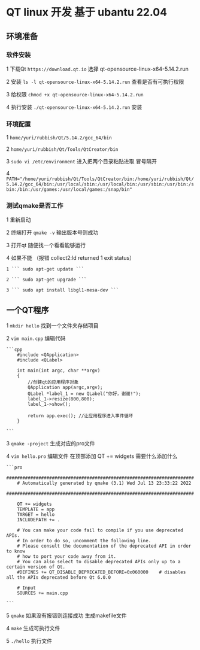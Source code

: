 # QT linux 开发 基于 ubantu 22.04

## 环境准备

### 软件安装

1 下载Qt ``` https://download.qt.io ``` 选择 qt-opensource-linux-x64-5.14.2.run

2 安装 ``` ls -l qt-opensource-linux-x64-5.14.2.run ``` 查看是否有可执行权限

3 给权限 ``` chmod +x qt-opensource-linux-x64-5.14.2.run ```

4 执行安装 ``` ./qt-opensource-linux-x64-5.14.2.run ``` 安装

### 环境配置

1 ``` home/yuri/rubbish/Qt/5.14.2/gcc_64/bin ```

2 ``` home/yuri/rubbish/Qt/Tools/QtCreator/bin ```

3 ``` sudo vi /etc/environment ``` 进入把两个目录粘贴进取 冒号隔开

4 ``` PATH="/home/yuri/rubbish/Qt/Tools/QtCreator/bin:/home/yuri/rubbish/Qt/5.14.2/gcc_64/bin:/usr/local/sbin:/usr/local/bin:/usr/sbin:/usr/bin:/sbin:/bin:/usr/games:/usr/local/games:/snap/bin" ```

### 测试qmake是否工作

1 重新启动

2 终端打开 ``` qmake -v ``` 输出版本号则成功

3 打开qt 随便找一个看看能够运行

4 如果不能 （报错 collect2:ld returned 1 exit status）

    1 ``` sudo apt-get update ```

    2 ``` sudo apt-get upgrade ```

    3 ``` sudo apt install libgl1-mesa-dev ```

## 一个QT程序

1 ``` mkdir hello ``` 找到一个文件夹存储项目

2 ``` vim main.cpp ``` 编辑代码

    ```cpp
        #include <QApplication>
        #include <QLabel>

        int main(int argc, char **argv)
        {
            //创建qt的应用程序对象
            QApplication app(argc,argv);
            QLabel *label_1 = new QLabel("你好，谢谢!");
            label_1->resize(800,800);
            label_1->show();

            return app.exec(); //让应用程序进入事件循环
        }

    ```

3 ``` qmake -project ``` 生成对应的pro文件

4 ``` vim hello.pro ``` 编辑文件 在顶部添加 QT += widgets 需要什么添加什么

    ```pro
        ######################################################################
        # Automatically generated by qmake (3.1) Wed Jul 13 23:33:22 2022
        ######################################################################

        QT += widgets
        TEMPLATE = app
        TARGET = hello
        INCLUDEPATH += .

        # You can make your code fail to compile if you use deprecated APIs.
        # In order to do so, uncomment the following line.
        # Please consult the documentation of the deprecated API in order to know
        # how to port your code away from it.
        # You can also select to disable deprecated APIs only up to a certain version of Qt.
        #DEFINES += QT_DISABLE_DEPRECATED_BEFORE=0x060000    # disables all the APIs deprecated before Qt 6.0.0

        # Input
        SOURCES += main.cpp

    ```

5 ``` qmake ``` 如果没有报错则连接成功 生成makefile文件

4 ``` make ``` 生成可执行文件

5 ``` ./hello ``` 执行文件
